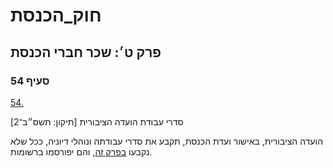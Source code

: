 # חוק_הכנסת

## פרק ט׳: שכר חברי הכנסת

### סעיף 54

[54.](https://he.wikisource.org/wiki/חוק_הכנסת#סעיף_54)

סדרי עבודת הועדה הציבורית [תיקון: תשס״ב־2]

הועדה הציבורית, באישור ועדת הכנסת, תקבע את סדרי עבודתה ונוהלי דיוניה, ככל שלא נקבעו [בפרק זה](https://he.wikisource.org/wiki/חוק_הכנסת#פרק_ט), והם יפורסמו ברשומות.